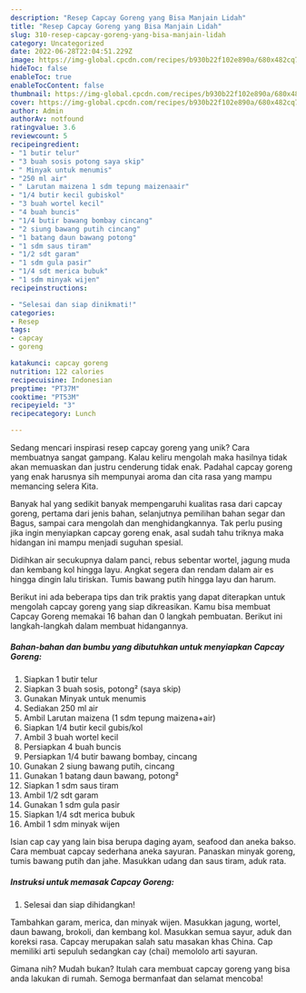 ```yaml
---
description: "Resep Capcay Goreng yang Bisa Manjain Lidah"
title: "Resep Capcay Goreng yang Bisa Manjain Lidah"
slug: 310-resep-capcay-goreng-yang-bisa-manjain-lidah
category: Uncategorized
date: 2022-06-28T22:04:51.229Z
image: https://img-global.cpcdn.com/recipes/b930b22f102e890a/680x482cq70/capcay-goreng-foto-resep-utama.jpg
hideToc: false
enableToc: true
enableTocContent: false
thumbnail: https://img-global.cpcdn.com/recipes/b930b22f102e890a/680x482cq70/capcay-goreng-foto-resep-utama.jpg
cover: https://img-global.cpcdn.com/recipes/b930b22f102e890a/680x482cq70/capcay-goreng-foto-resep-utama.jpg
author: Admin
authorAv: notfound
ratingvalue: 3.6
reviewcount: 5
recipeingredient:
- "1 butir telur"
- "3 buah sosis potong saya skip"
- " Minyak untuk menumis"
- "250 ml air"
- " Larutan maizena 1 sdm tepung maizenaair"
- "1/4 butir kecil gubiskol"
- "3 buah wortel kecil"
- "4 buah buncis"
- "1/4 butir bawang bombay cincang"
- "2 siung bawang putih cincang"
- "1 batang daun bawang potong"
- "1 sdm saus tiram"
- "1/2 sdt garam"
- "1 sdm gula pasir"
- "1/4 sdt merica bubuk"
- "1 sdm minyak wijen"
recipeinstructions:

- "Selesai dan siap dinikmati!"
categories:
- Resep
tags:
- capcay
- goreng

katakunci: capcay goreng 
nutrition: 122 calories
recipecuisine: Indonesian
preptime: "PT37M"
cooktime: "PT53M"
recipeyield: "3"
recipecategory: Lunch

---
```





Sedang mencari inspirasi resep capcay goreng yang unik? Cara membuatnya sangat gampang. Kalau keliru mengolah maka hasilnya tidak akan memuaskan dan justru cenderung tidak enak. Padahal capcay goreng yang enak harusnya sih mempunyai aroma dan cita rasa yang mampu memancing selera Kita.





Banyak hal yang sedikit banyak mempengaruhi kualitas rasa dari capcay goreng, pertama dari jenis bahan, selanjutnya pemilihan bahan segar dan Bagus, sampai cara mengolah dan menghidangkannya. Tak perlu pusing jika ingin menyiapkan capcay goreng enak,      asal sudah tahu triknya maka hidangan ini mampu menjadi suguhan spesial.














Didihkan air secukupnya dalam panci, rebus sebentar wortel, jagung muda dan kembang kol hingga layu. Angkat segera dan rendam dalam air es hingga dingin lalu tiriskan. Tumis bawang putih hingga layu dan harum.






Berikut ini ada beberapa tips dan trik praktis yang dapat diterapkan untuk mengolah capcay goreng yang siap dikreasikan. Kamu bisa membuat Capcay Goreng memakai 16 bahan dan 0 langkah pembuatan. Berikut ini langkah-langkah dalam membuat hidangannya.

<!--inarticleads1-->

##### Bahan-bahan dan bumbu yang dibutuhkan untuk menyiapkan Capcay Goreng:

1. Siapkan 1 butir telur
1. Siapkan 3 buah sosis, potong² (saya skip)
1. Gunakan  Minyak untuk menumis
1. Sediakan 250 ml air
1. Ambil  Larutan maizena (1 sdm tepung maizena+air)
1. Siapkan 1/4 butir kecil gubis/kol
1. Ambil 3 buah wortel kecil
1. Persiapkan 4 buah buncis
1. Persiapkan 1/4 butir bawang bombay, cincang
1. Gunakan 2 siung bawang putih, cincang
1. Gunakan 1 batang daun bawang, potong²
1. Siapkan 1 sdm saus tiram
1. Ambil 1/2 sdt garam
1. Gunakan 1 sdm gula pasir
1. Siapkan 1/4 sdt merica bubuk
1. Ambil 1 sdm minyak wijen


Isian cap cay yang lain bisa berupa daging ayam, seafood dan aneka bakso. Cara membuat capcay sederhana aneka sayuran. Panaskan minyak goreng, tumis bawang putih dan jahe. Masukkan udang dan saus tiram, aduk rata. 

<!--inarticleads2-->

##### Instruksi untuk memasak Capcay Goreng:


1. Selesai dan siap dihidangkan!

Tambahkan garam, merica, dan minyak wijen. Masukkan jagung, wortel, daun bawang, brokoli, dan kembang kol. Masukkan semua sayur, aduk dan koreksi rasa. Capcay merupakan salah satu masakan khas China. Cap memiliki arti sepuluh sedangkan cay (chai) memololo arti sayuran. 

Gimana nih? Mudah bukan? Itulah cara membuat capcay goreng yang bisa anda lakukan di rumah. Semoga bermanfaat dan selamat mencoba!
